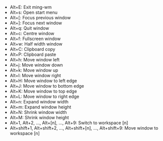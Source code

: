 - Alt+E: Exit ming-wm
- Alt+s: Open start menu
- Alt+[: Focus previous window
- Alt+]: Focus next window
- Alt+q: Quit window
- Alt+c: Centre window
- Alt+f: Fullscreen window
- Alt+w: Half width window
- Alt+C: Clipboard copy
- Alt+P: Clipboard paste
- Alt+h: Move window left
- Alt+j: Move window down
- Alt+k: Move window up
- Alt+l: Move window right
- Alt+H: Move window to left edge
- Alt+J: Move window to bottom edge
- Alt+K: Move window to top edge
- Alt+L: Move window to right edge
- Alt+n: Expand window width
- Alt+m: Expand window height
- Alt+N: Shrink window width
- Alt+M: Shrink window height
- Alt+1, Alt+2, ..., Alt+[n], ..., Alt+9: Switch to workspace [n]
- Alt+shift+1, Alt+shift+2, ..., Alt+shift+[n], ..., Alt+shift+9: Move window to workspace [n]
